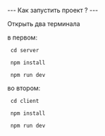 --- Как запустить проект ? ---

Открыть два терминала

   в первом:
   
     cd server
     
     npm install
     
     npm run dev


   во втором:
   
     cd client
     
     npm install
     
     npm run dev 
